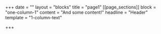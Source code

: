 +++
date = ""
layout = "blocks"
title = "page1"
[[page_sections]]
block = "one-column-1"
content = "And some content!"
headline = "Header"
template = "1-column-text"

+++
